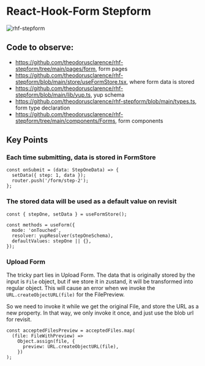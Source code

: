 # React-Hook-Form Stepform

![rhf-stepform](https://socialify.git.ci/theodorusclarence/rhf-stepform/image?description=1&language=1&owner=1&pattern=Charlie%20Brown&stargazers=1&theme=Dark)

## Code to observe: 

- https://github.com/theodorusclarence/rhf-stepform/tree/main/pages/form, form pages
- https://github.com/theodorusclarence/rhf-stepform/blob/main/store/useFormStore.tsx, where form data is stored
- https://github.com/theodorusclarence/rhf-stepform/blob/main/lib/yup.ts, yup schema
- https://github.com/theodorusclarence/rhf-stepform/blob/main/types.ts, form type declaration
- https://github.com/theodorusclarence/rhf-stepform/tree/main/components/Forms, form components

## Key Points

### Each time submitting, data is stored in FormStore

```tsx
const onSubmit = (data: StepOneData) => {
  setData({ step: 1, data });
  router.push('/form/step-2');
};
```

### The stored data will be used as a default value on revisit

```tsx
const { stepOne, setData } = useFormStore();

const methods = useForm({
  mode: 'onTouched',
  resolver: yupResolver(stepOneSchema),
  defaultValues: stepOne || {},
});
```

### Upload Form

The tricky part lies in Upload Form. The data that is originally stored by the input is `File` object, but if we store it in zustand, it will be transformed into regular object. This will cause an error when we invoke the `URL.createObjectURL(file)` for the FilePreview. 

So we need to invoke it while we get the original File, and store the URL as a new property. In that way, we only invoke it once, and just use the blob url for revisit.

```tsx
const acceptedFilesPreview = acceptedFiles.map(
  (file: FileWithPreview) =>
    Object.assign(file, {
      preview: URL.createObjectURL(file),
    })
);
```
